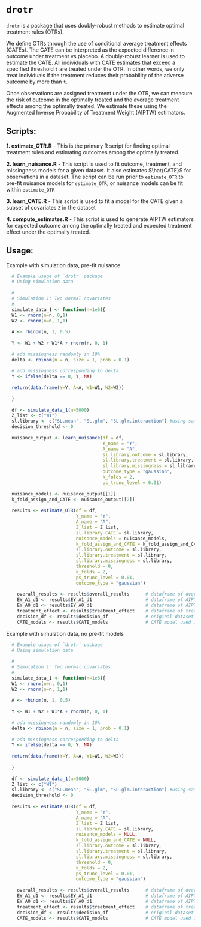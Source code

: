 
# `drotr`

`drotr` is a package that uses doubly-robust methods to estimate optimal treatment rules (OTRs).

We define OTRs through the use of conditional average treatment effects (CATEs). The CATE can be interpreted as the expected difference in outcome under treatment vs placebo. A doubly-robust learner is used to estimate the CATE. All individuals with CATE estimates that exceed a specified threshold `t` are treated under the OTR. In other words, we only treat individuals if the treatment reduces their probability of the adverse outcome by more than `t`. 

Once observations are assigned treatment under the OTR, we can measure the risk of outcome in the optimally treated and the average treatment effects among the optimally treated. We estimate these using the Augmented Inverse Probability of Treatment Weight (AIPTW) estimators.

## Scripts:
**1. estimate_OTR.R** - This is the primary R script for finding optimal treatment rules and estimating outcomes among the optimally treated. 

**2. learn_nuisance.R** - This script is used to fit outcome, treatment, and missingness models for a given dataset. It also estimates $\hat{CATE}$ for observations in a dataset. The script can be run prior to `estimate_OTR` to pre-fit nuisance models for `estimate_OTR`, or nuisance models can be fit within `estimate_OTR`

**3. learn_CATE.R** - This script is used to fit a model for the CATE given a subset of covariates `Z` in the dataset

**4. compute_estimates.R** -  This script is used to generate AIPTW estimators for expected outcome among the optimally treated and expected treatment effect under the optimally treated. 

## Usage:

Example with simulation data, pre-fit nuisance

```R
  # Example usage of `drotr` package
  # Using simulation data
  
  #
  # Simulation 1: Two normal covariates
  #
  simulate_data_1 <- function(n=1e6){
  W1 <- rnorm(n=n, 0,1)
  W2 <- rnorm(n=n, 1,1)
  
  A <- rbinom(n, 1, 0.5)
  
  Y <- W1 + W2 + W1*A + rnorm(n, 0, 1)
  
  # add missingness randomly in 10%
  delta <- rbinom(n = n, size = 1, prob = 0.1)
  
  # add missingness corresponding to delta
  Y <- ifelse(delta == 0, Y, NA)
  
  return(data.frame(Y=Y, A=A, W1=W1, W2=W2)) 
  
  }
  
  df <- simulate_data_1(n=5000)
  Z_list <- c("W1")
  sl.library <- c("SL.mean", "SL.glm", "SL.glm.interaction") #using same libraries for each step
  decision_threshold <- 0
  
  nuisance_output <- learn_nuisance(df = df,
                                    Y_name = "Y",
                                    A_name = "A",
                                    sl.library.outcome = sl.library,
                                    sl.library.treatment = sl.library,
                                    sl.library.missingness = sl.library,
                                    outcome_type = "gaussian",
                                    k_folds = 2,
                                    ps_trunc_level = 0.01)
  
  nuisance_models <- nuisance_output[[1]]
  k_fold_assign_and_CATE <- nuisance_output[[2]]
  
  results <- estimate_OTR(df = df,
                          Y_name = "Y",
                          A_name = "A",
                          Z_list = Z_list,
                          sl.library.CATE = sl.library,
                          nuisance_models = nuisance_models,
                          k_fold_assign_and_CATE = k_fold_assign_and_CATE,
                          sl.library.outcome = sl.library,
                          sl.library.treatment = sl.library,
                          sl.library.missingness = sl.library,
                          threshold = 0,
                          k_folds = 2,
                          ps_trunc_level = 0.01,
                          outcome_type = "gaussian")
                          
    overall_results <- results$overall_results      # dataframe of overall results aggregated across `k` folds
    EY_A1_d1 <- results$EY_A1_d1                    # dataframe of AIPTW for optimally treated in each fold
    EY_A0_d1 <- results$EY_A0_d1                    # dataframe of AIPTW for not treating those who should be treated under decision rule in each fold
    treatment_effect <- results$treatment_effect    # dataframe of treatment effect in each fold
    decision_df <- results$decision_df              # original dataset with decision made for each observation
    CATE_models <- results$CATE_models              # CATE model used in each fold

   ```
   
Example with simulation data, no pre-fit models
   
```R
  # Example usage of `drotr` package
  # Using simulation data
  
  #
  # Simulation 1: Two normal covariates
  #
  simulate_data_1 <- function(n=1e6){
  W1 <- rnorm(n=n, 0,1)
  W2 <- rnorm(n=n, 1,1)
  
  A <- rbinom(n, 1, 0.5)
  
  Y <- W1 + W2 + W1*A + rnorm(n, 0, 1)
  
  # add missingness randomly in 10%
  delta <- rbinom(n = n, size = 1, prob = 0.1)
  
  # add missingness corresponding to delta
  Y <- ifelse(delta == 0, Y, NA)
  
  return(data.frame(Y=Y, A=A, W1=W1, W2=W2)) 
  
  }
  
  df <- simulate_data_1(n=5000)
  Z_list <- c("W1")
  sl.library <- c("SL.mean", "SL.glm", "SL.glm.interaction") #using same libraries for each step
  decision_threshold <- 0
  
  results <- estimate_OTR(df = df,
                          Y_name = "Y",
                          A_name = "A",
                          Z_list = Z_list,
                          sl.library.CATE = sl.library,
                          nuisance_models = NULL,
                          k_fold_assign_and_CATE = NULL,
                          sl.library.outcome = sl.library,
                          sl.library.treatment = sl.library,
                          sl.library.missingness = sl.library,
                          threshold = 0,
                          k_folds = 2,
                          ps_trunc_level = 0.01,
                          outcome_type = "gaussian")
                          
    overall_results <- results$overall_results      # dataframe of overall results aggregated across `k` folds
    EY_A1_d1 <- results$EY_A1_d1                    # dataframe of AIPTW for optimally treated in each fold
    EY_A0_d1 <- results$EY_A0_d1                    # dataframe of AIPTW for not treating those who should be treated under decision rule in each fold
    treatment_effect <- results$treatment_effect    # dataframe of treatment effect in each fold
    decision_df <- results$decision_df              # original dataset with decision made for each observation
    CATE_models <- results$CATE_models              # CATE model used in each fold

   ```
   
